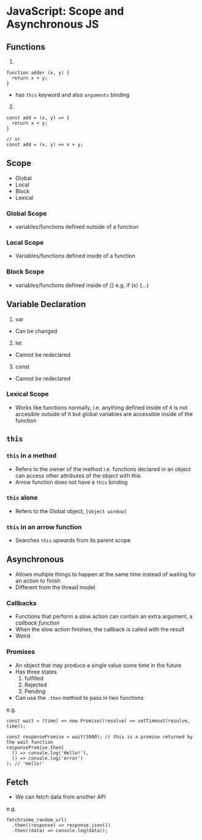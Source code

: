 # JavaScript: Scope and Asynchronous JS

## Functions
1. 
```
function adder (x, y) {
  return x + y;
}
```
  - has `this` keyword and also `arguments` binding
2. 
```
const add = (x, y) => {
  return x + y;
}

// or
const add = (x, y) => x + y;
```

## Scope
- Global
- Local
- Block
- Lexical

### Global Scope
- variables/functions defined outside of a function

### Local Scope
- Variables/functions defined inside of a function

### Block Scope
- variables/functions defined inside of {} e.g. if (x) {...}

## Variable Declaration
1. var
  - Can be changed
2. let
  - Cannot be redeclared
3. const
  - Cannot be redeclared

### Lexical Scope
- Works like functions normally, i.e. anything defined inside of it is not accesible outside of it but global variables are accessible inside of the function

## `this`

### `this` in a method
- Refers to the owner of the method i.e. functions declared in an object can access other attributes of the object with this
- Arrow function does not have a `this` binding

### `this` alone
- Refers to the Global object, `[object window]`

### `this` in an arrow function
- Searches `this` upwards from its parent scope

## Asynchronous
- Allows multiple things to happen at the same time instead of waiting for an action to finish
- Different from the thread model

### Callbacks
- Functions that perform a slow action can contain an extra argument, a *callback function*
- When the slow action finishes, the callback is called with the result
- Weird

### Promises
- An object that may produce a single value some time in the future
- Has three states
  1. fulfilled
  2. Rejected
  3. Pending
- Can use the `.then` method to pass in two functions

e.g.
```
const wait = (time) => new Promise((resolve) => setTimeout(resolve, time));

const responsePromise = wait(3000); // this is a promise returned by the wait function
responsePromise.then(
  () => console.log('Hello!'),
  () => console.log('error')
); // 'Hello!'
```

## Fetch
- We can fetch data from another API

e.g.
```
fetch(some_random_url)
  .then((response) => response.json())
  .then((data) => console.log(data));
```